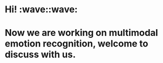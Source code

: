 <h1> Hi! :wave::wave: </h1>  

# Now we are working on multimodal emotion recognition, welcome to discuss with us.
